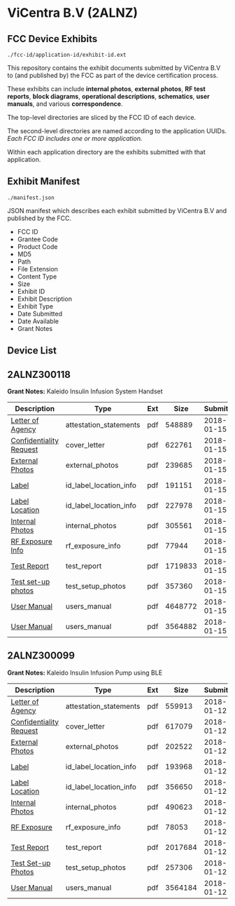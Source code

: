 # ViCentra B.V (2ALNZ)
## FCC Device Exhibits

```
./fcc-id/application-id/exhibit-id.ext
```

This repository contains the exhibit documents submitted by ViCentra B.V to (and published by) the FCC as part of the device certification process.

These exhibits can include **internal photos**, **external photos**, **RF test reports**, **block diagrams**, **operational descriptions**, **schematics**, **user manuals**, and various **correspondence**.

The top-level directories are sliced by the FCC ID of each device.

The second-level directories are named according to the application UUIDs. *Each FCC ID includes one or more application.*

Within each application directory are the exhibits submitted with that application. 

## Exhibit Manifest

```
./manifest.json
```

JSON manifest which describes each exhibit submitted by ViCentra B.V and published by the FCC.

- FCC ID
- Grantee Code
- Product Code
- MD5
- Path
- File Extension
- Content Type
- Size
- Exhibit ID
- Exhibit Description
- Exhibit Type
- Date Submitted
- Date Available
- Grant Notes

## Device List
## 2ALNZ300118
**Grant Notes:** Kaleido Insulin Infusion System Handset

| Description | Type | Ext | Size | Submitted | Available |
| ----------- | ---- | --- | ---- | --------- | --------- |
| [Letter of Agency](2ALNZ300118/bed1fbf8628046c763df5ee9c44253d8/3714003.pdf) | attestation_statements | pdf | 548889 | 2018-01-15 | 2018-01-16 |
| [Confidentiality Request](2ALNZ300118/bed1fbf8628046c763df5ee9c44253d8/3714033.pdf) | cover_letter | pdf | 622761 | 2018-01-15 | 2018-01-16 |
| [External Photos](2ALNZ300118/bed1fbf8628046c763df5ee9c44253d8/3714043.pdf) | external_photos | pdf | 239685 | 2018-01-15 | 2018-01-16 |
| [Label](2ALNZ300118/bed1fbf8628046c763df5ee9c44253d8/3714045.pdf) | id_label_location_info | pdf | 191151 | 2018-01-15 | 2018-01-16 |
| [Label Location](2ALNZ300118/bed1fbf8628046c763df5ee9c44253d8/3714046.pdf) | id_label_location_info | pdf | 227978 | 2018-01-15 | 2018-01-16 |
| [Internal Photos](2ALNZ300118/bed1fbf8628046c763df5ee9c44253d8/3714049.pdf) | internal_photos | pdf | 305561 | 2018-01-15 | 2018-01-16 |
| [RF Exposure Info](2ALNZ300118/bed1fbf8628046c763df5ee9c44253d8/3714082.pdf) | rf_exposure_info | pdf | 77944 | 2018-01-15 | 2018-01-16 |
| [Test Report](2ALNZ300118/bed1fbf8628046c763df5ee9c44253d8/3714098.pdf) | test_report | pdf | 1719833 | 2018-01-15 | 2018-01-16 |
| [Test set-up photos](2ALNZ300118/bed1fbf8628046c763df5ee9c44253d8/3714099.pdf) | test_setup_photos | pdf | 357360 | 2018-01-15 | 2018-01-16 |
| [User Manual](2ALNZ300118/bed1fbf8628046c763df5ee9c44253d8/3714100.pdf) | users_manual | pdf | 4648772 | 2018-01-15 | 2018-01-16 |
| [User Manual](2ALNZ300118/bed1fbf8628046c763df5ee9c44253d8/3714101.pdf) | users_manual | pdf | 3564882 | 2018-01-15 | 2018-01-16 |
## 2ALNZ300099
**Grant Notes:** Kaleido Insulin Infusion Pump using BLE

| Description | Type | Ext | Size | Submitted | Available |
| ----------- | ---- | --- | ---- | --------- | --------- |
| [Letter of Agency](2ALNZ300099/d1a091a71253adfd7cfd64300b749578/3711817.pdf) | attestation_statements | pdf | 559913 | 2018-01-12 | 2018-01-12 |
| [Confidentiality Request](2ALNZ300099/d1a091a71253adfd7cfd64300b749578/3711819.pdf) | cover_letter | pdf | 617079 | 2018-01-12 | 2018-01-12 |
| [External Photos](2ALNZ300099/d1a091a71253adfd7cfd64300b749578/3711820.pdf) | external_photos | pdf | 202522 | 2018-01-12 | 2018-01-12 |
| [Label](2ALNZ300099/d1a091a71253adfd7cfd64300b749578/3711821.pdf) | id_label_location_info | pdf | 193968 | 2018-01-12 | 2018-01-12 |
| [Label Location](2ALNZ300099/d1a091a71253adfd7cfd64300b749578/3711822.pdf) | id_label_location_info | pdf | 356650 | 2018-01-12 | 2018-01-12 |
| [Internal Photos](2ALNZ300099/d1a091a71253adfd7cfd64300b749578/3711823.pdf) | internal_photos | pdf | 490623 | 2018-01-12 | 2018-01-12 |
| [RF Exposure](2ALNZ300099/d1a091a71253adfd7cfd64300b749578/3711827.pdf) | rf_exposure_info | pdf | 78053 | 2018-01-12 | 2018-01-12 |
| [Test Report](2ALNZ300099/d1a091a71253adfd7cfd64300b749578/3711841.pdf) | test_report | pdf | 2017684 | 2018-01-12 | 2018-01-12 |
| [Test Set-up Photos](2ALNZ300099/d1a091a71253adfd7cfd64300b749578/3711842.pdf) | test_setup_photos | pdf | 257306 | 2018-01-12 | 2018-01-12 |
| [User Manual](2ALNZ300099/d1a091a71253adfd7cfd64300b749578/3711843.pdf) | users_manual | pdf | 3564184 | 2018-01-12 | 2018-01-12 |
